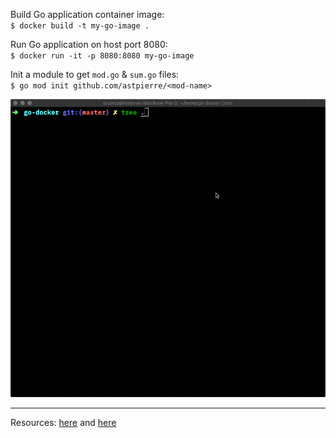 Build Go application container image:  
`$ docker build -t my-go-image .`  

Run Go application on host port 8080:  
`$ docker run -it -p 8080:8080 my-go-image`  

Init a module to get `mod.go` & `sum.go` files:  
`$ go mod init github.com/astpierre/<mod-name>`  


<p align="center">
  <img src="https://github.com/astpierre/go-docker/blob/master/static/demo.gif?raw=true">
</p>  

---
Resources: [here](https://tutorialedge.net/docker/docker-for-go-developers/#a-simple-example) and [here](https://www.callicoder.com/docker-golang-image-container-example/)
